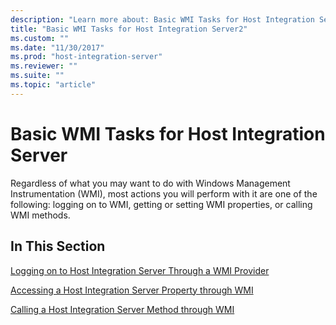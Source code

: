 ```yaml
---
description: "Learn more about: Basic WMI Tasks for Host Integration Server"
title: "Basic WMI Tasks for Host Integration Server2"
ms.custom: ""
ms.date: "11/30/2017"
ms.prod: "host-integration-server"
ms.reviewer: ""
ms.suite: ""
ms.topic: "article"
---
```

# Basic WMI Tasks for Host Integration Server
Regardless of what you may want to do with Windows Management Instrumentation (WMI), most actions you will perform with it are one of the following: logging on to WMI, getting or setting WMI properties, or calling WMI methods.  
  
## In This Section  
 [Logging on to Host Integration Server Through a WMI Provider](../core/logging-on-to-host-integration-server-through-a-wmi-provider2.md)  
  
 [Accessing a Host Integration Server Property through WMI](../core/accessing-a-host-integration-server-property-through-wmi2.md)  
  
 [Calling a Host Integration Server Method through WMI](../core/calling-a-host-integration-server-method-through-wmi1.md)
